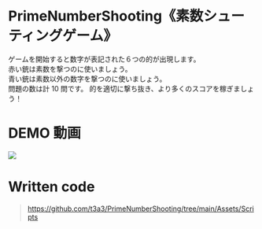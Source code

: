 # PrimeNumberShooting《素数シューティングゲーム》

ゲームを開始すると数字が表記された６つの的が出現します。  
赤い銃は素数を撃つのに使いましょう。  
青い銃は素数以外の数字を撃つのに使いましょう。  
問題の数は計 10 問です。
的を適切に撃ち抜き、より多くのスコアを稼ぎましょう！

# DEMO 動画

[![](https://img.youtube.com/vi/mC2R_wlJJAY/0.jpg)](https://www.youtube.com/watch?v=mC2R_wlJJAY)

# Written code

> https://github.com/t3a3/PrimeNumberShooting/tree/main/Assets/Scripts
